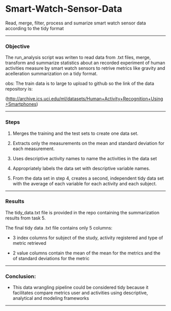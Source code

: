 # Smart-Watch-Sensor-Data

Read, merge, filter, process and sumarize smart watch sensor data according to the tidy format

***

### Objective

The run_analysis script was writen to read data from .txt files, merge, transform and summarize statistics about an recorded experiment of human activities measure by smart watch sensors to retrive metrics like gravity and acelleration summarization on a tidy format.

obs: The train data is to large to upload to github so the link of the data repository is:

(http://archive.ics.uci.edu/ml/datasets/Human+Activity+Recognition+Using+Smartphones)

***

### Steps

1. Merges the training and the test sets to create one data set.

2. Extracts only the measurements on the mean and standard deviation for each measurement.

3. Uses descriptive activity names to name the activities in the data set

4. Appropriately labels the data set with descriptive variable names.

5. From the data set in step 4, creates a second, independent tidy data set with the average of each variable for each activity and each subject.

***

### Results

The tidy_data.txt file is provided in the repo containing the summarization results from task 5.

The final tidy data .txt file contains only 5 columns:

 - 3 index columns for subject of the study, activity registered and type of metric retrieved

 - 2 value columns contain the mean of the mean for the metrics and the of standard deviations for the metric
 
 ***
 
 ### Conclusion:
 
 - This data wrangling pipeline could be considered tidy because it facilitates compare metrics user and activities using descriptive, analytical and modeling frameworks

***
